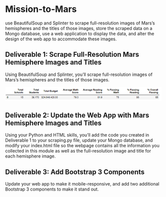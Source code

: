 # Mission-to-Mars

use BeautifulSoup and Splinter to scrape full-resolution images of Mars’s hemispheres and the titles of those images, store the scraped data on a Mongo database, use a web application to display the data, and alter the design of the web app to accommodate these images.

## Deliverable 1: Scrape Full-Resolution Mars Hemisphere Images and Titles

Using BeautifulSoup and Splinter, you’ll scrape full-resolution images of Mars’s hemispheres and the titles of those images.

![dist_summary_before](https://github.com/assaci/School_District_Analysis/blob/main/dist_summary_before.PNG?raw=true)

## Deliverable 2: Update the Web App with Mars Hemisphere Images and Titles

Using your Python and HTML skills, you’ll add the code you created in Deliverable 1 to your scraping.py file, update your Mongo database, and modify your index.html file so the webpage contains all the information you collected in this module as well as the full-resolution image and title for each hemisphere image.


## Deliverable 3: Add Bootstrap 3 Components

Update your web app to make it mobile-responsive, and add two additional Bootstrap 3 components to make it stand out.


